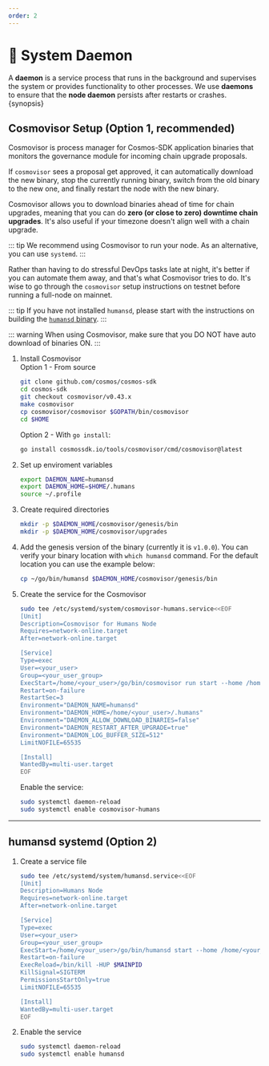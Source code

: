 ```yaml
---
order: 2
---
```


#  🤖 System Daemon
A **daemon** is a service process that runs in the background and supervises the system or provides functionality to other processes. We use **daemons** to ensure that the **node daemon** persists after restarts or crashes.{synopsis}
## Cosmovisor Setup (Option 1, recommended)


Cosmovisor is process manager for Cosmos-SDK application binaries that monitors the governance module for incoming chain upgrade proposals.

If `cosmovisor` sees a proposal get approved, it can automatically download the new binary, stop the currently  running binary, switch from the old binary to the new one, and finally restart the node with the new binary. 

Cosmovisor allows you to download binaries ahead of time for chain upgrades, meaning that you can do **zero (or close to zero) downtime chain upgrades**. It's also useful if your timezone doesn't align well with a chain upgrade. 

::: tip 
We recommend using Cosmovisor to run your node. As an alternative, you can use `systemd`. 
:::

Rather than having to do stressful DevOps tasks late at night, it's better if you can automate them away, and that's what Cosmovisor tries to do. It's wise to go through the `cosmovisor` setup instructions on testnet before running a full-node on mainnet. 

::: tip
If you have not installed `humansd`, please start with the instructions on building the [`humansd` binary](/dev/cli/humansd-binary.html).
:::

::: warning
When using Cosmovisor, make sure that you DO NOT have auto download of binaries ON.
:::

1. Install Cosmovisor  
    Option 1 - From source
    ```bash
    git clone github.com/cosmos/cosmos-sdk
    cd cosmos-sdk
    git checkout cosmovisor/v0.43.x
    make cosmovisor
    cp cosmovisor/cosmovisor $GOPATH/bin/cosmovisor
    cd $HOME
    ```

    Option 2 - With `go install`:
    ```bash
    go install cosmossdk.io/tools/cosmovisor/cmd/cosmovisor@latest
    ```

2. Set up enviroment variables

    ```bash
    export DAEMON_NAME=humansd
    export DAEMON_HOME=$HOME/.humans
    source ~/.profile
    ```

3. Create required directories

    ```bash
    mkdir -p $DAEMON_HOME/cosmovisor/genesis/bin
    mkdir -p $DAEMON_HOME/cosmovisor/upgrades
    ```

4. Add the genesis version of the binary (currently it is `v1.0.0`). You can verify your binary location with `which humansd` command. For the default location you can use the example below:

    ```bash
    cp ~/go/bin/humansd $DAEMON_HOME/cosmovisor/genesis/bin
    ```

5. Create the service for the Cosmovisor

    ```bash
    sudo tee /etc/systemd/system/cosmovisor-humans.service<<EOF
    [Unit]
    Description=Cosmovisor for Humans Node
    Requires=network-online.target
    After=network-online.target

    [Service]
    Type=exec
    User=<your_user>
    Group=<your_user_group>
    ExecStart=/home/<your_user>/go/bin/cosmovisor run start --home /home/<your_user>/
    Restart=on-failure
    RestartSec=3
    Environment="DAEMON_NAME=humansd"
    Environment="DAEMON_HOME=/home/<your_user>/.humans"
    Environment="DAEMON_ALLOW_DOWNLOAD_BINARIES=false"
    Environment="DAEMON_RESTART_AFTER_UPGRADE=true"
    Environment="DAEMON_LOG_BUFFER_SIZE=512"
    LimitNOFILE=65535

    [Install]
    WantedBy=multi-user.target
    EOF
    ```

    Enable the service:

    ```bash
    sudo systemctl daemon-reload
    sudo systemctl enable cosmovisor-humans
    ```

---

## humansd systemd (Option 2)

1. Create a service file

    ```bash
    sudo tee /etc/systemd/system/humansd.service<<EOF
    [Unit]
    Description=Humans Node
    Requires=network-online.target
    After=network-online.target

    [Service]
    Type=exec
    User=<your_user>
    Group=<your_user_group>
    ExecStart=/home/<your_user>/go/bin/humansd start --home /home/<your_user>/.humans
    Restart=on-failure
    ExecReload=/bin/kill -HUP $MAINPID
    KillSignal=SIGTERM
    PermissionsStartOnly=true
    LimitNOFILE=65535

    [Install]
    WantedBy=multi-user.target
    EOF
    ```

2. Enable the service

    ```bash
    sudo systemctl daemon-reload
    sudo systemctl enable humansd
    ```